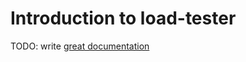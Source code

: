 # Introduction to load-tester

TODO: write [great documentation](http://jacobian.org/writing/what-to-write/)

